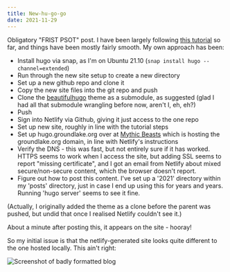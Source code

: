 ```yaml
---
title: New-hu-go-go
date: 2021-11-29
---
```


Obligatory "FRIST PSOT" post. I have been largely following [this tutorial](https://www.freecodecamp.org/news/how-to-build-a-blog-using-a-static-site-generator-and-a-cdn/) so far, and things have been mostly fairly smooth. My own approach has been:

* Install hugo via snap, as I'm on Ubuntu 21.10 (`snap install hugo --channel=extended`)
* Run through the new site setup to create a new directory
* Set up a new github repo and clone it
* Copy the new site files into the git repo and push
* Clone the [beautifulhugo](https://themes.gohugo.io/themes/beautifulhugo/) theme as a submodule, as suggested (glad I had all that submodule wrangling before now, aren't I, eh, eh?)
* Push
* Sign into Netlify via Github, giving it just access to the one repo
* Set up new site, roughly in line with the tutorial steps
* Set up hugo.groundlake.org over at [Mythic Beasts](https://www.mythic-beasts.com/) which is hosting the groundlake.org domain, in line with Netlify's instructions
* Verify the DNS - this was fast, but not entirely sure if it has worked. HTTPS seems to work when I access the site, but adding SSL seems to report "missing certificate", and I got an email from Netlify about mixed secure/non-secure content, which the browser doesn't report.
* Figure out how to post this content. I've set up a '2021' directory within my 'posts' directory, just in case I end up using this for years and years. Running 'hugo server' seems to see it fine.

(Actually, I originally added the theme as a clone before the parent was pushed, but undid that once I realised Netlify couldn't see it.)

About a minute after posting this, it appears on the site - hooray!

So my initial issue is that the netlify-generated site looks quite different to the one hosted locally. This ain't right:

![Screenshot of badly formatted blog](Screenshot_20211129_125159.png)

